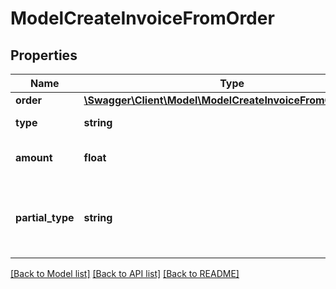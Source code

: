 # ModelCreateInvoiceFromOrder

## Properties
Name | Type | Description | Notes
------------ | ------------- | ------------- | -------------
**order** | [**\Swagger\Client\Model\ModelCreateInvoiceFromOrderOrder**](ModelCreateInvoiceFromOrderOrder.md) |  | 
**type** | **string** | defines the type of amount | [optional] 
**amount** | **float** | Amount which has already been paid for this Invoice | [optional] 
**partial_type** | **string** | defines the type of the invoice 1. RE - Schlussrechnung 2. TR - Teilrechnung 3. AR - Abschlagsrechnung | [optional] 

[[Back to Model list]](../../README.md#documentation-for-models) [[Back to API list]](../../README.md#documentation-for-api-endpoints) [[Back to README]](../../README.md)

